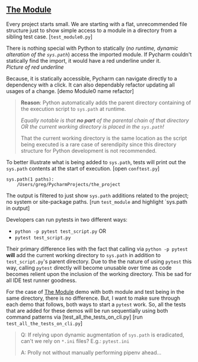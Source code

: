 ## [The Module]

Every project starts small. We are starting with a flat, unrecommended
file structure just to show simple access to a module in a directory
from a sibling test case. \[`test_module0.py`]

There is nothing special with Python to statically (*no runtime, dynamic
alteration of the `sys.path`*) access the imported module. If Pycharm
couldn't statically find the import, it would have a red underline under
it.  
*Picture of red underline*

Because, it is statically accessible, Pycharm can navigate directly to a
dependency with a click. It can also dependably refactor updating all
usages of a change. \[demo Module0 name refactor]

> **Reason**: Python automatically adds the parent directory containing
> of the execution script to `sys.path` at runtime.
>
> *Equally notable is that **no part** of the parental chain of that
> directory OR the current working directory is placed in the
> `sys.path`!*
>
> That the current working directory is the same location as the script
> being executed is a rare case of serendipity since this directory
> structure for Python development is not recommended.

To better illustrate what is being added to `sys.path`, tests will print
out the `sys.path` contents at the start of execution. \[open
`conftest.py`]

```
sys.path(1 paths):
	/Users/greg/PycharmProjects/the_project
```

The output is filtered to just show `sys.path` additions related to the
project; no system or site-package paths. \[run `test_module` and
highlight `sys.path in output]

Developers can run pytests in two different ways:
- `python -p pytest test_script.py` OR
- `pytest test_script.py`

Their primary difference lies with the fact that calling via `python -p
pytest` **will** add the current working directory to `sys.path` in
addition to `test_script.py`'s parent directory. Due to the the nature
of using `pytest` this way, calling `pytest` directly will become
unusable over time as code becomes relient upon the inclusion of the
working directory. This be sad for all IDE test runner goodness.

For the case of [The Module] demo with both module and test being in the
same directory, there is no difference. But, I want to make sure through
each demo that follows, both ways to start a `pytest` work. So, all the
tests that are added for these demos will be run sequentially using both
command patterns via \[test_all_the_tests_on_cli.py] \[run
`test_all_the_tests_on_cli.py`]

> Q: If relying upon dynamic augmentation of `sys.path` is eradicated,
> can't we rely on `*.ini` files? E.g.: `pytest.ini`
>
> A: Prolly not without manually performing pipenv ahead...

[The Module]: #themodule
